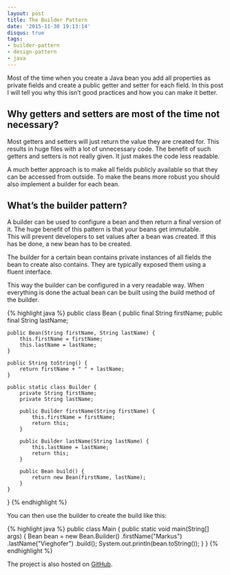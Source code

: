 ```yaml
---
layout: post
title: The Builder Pattern
date: '2015-11-30 19:13:14'
disqus: true
tags:
- builder-pattern
- design-pattern
- java
---
```



Most of the time when you create a Java bean you add all properties as private fields and create a public getter and setter for each field. In this post I will tell you why this isn’t good practices and how you can make it better.


## Why getters and setters are most of the time not necessary?

Most getters and setters will just return the value they are created for. This results in huge files with a lot of unnecessary code. The benefit of such getters and setters is not really given. It just makes the code less readable.

A much better approach is to make all fields publicly available so that they can be accessed from outside. To make the beans more robust you should also implement a builder for each bean.


## What’s the builder pattern?

A builder can be used to configure a bean and then return a final version of it. The huge benefit of this pattern is that your beans get immutable. This will prevent developers to set values after a bean was created. If this has be done, a new bean has to be created.

The builder for a certain bean contains private instances of all fields the bean to create also contains. They are typically exposed them using a fluent interface.

This way the builder can be configured in a very readable way. When everything is done the actual bean can be built using the build method of the builder.

{% highlight java %}
public class Bean {
    public final String firstName;
    public final String lastName;

    public Bean(String firstName, String lastName) {
        this.firstName = firstName;
        this.lastName = lastName;
    }

    public String toString() {
        return firstName + " " + lastName;
    }

    public static class Builder {
        private String firstName;
        private String lastName;

        public Builder firstName(String firstName) {
            this.firstName = firstName;
            return this;
        }

        public Builder lastName(String lastName) {
            this.lastName = lastName;
            return this;
        }

        public Bean build() {
            return new Bean(firstName, lastName);
        }
    }
}
{% endhighlight %}

You can then use the builder to create the build like this:

{% highlight java %}
public class Main {
    public static void main(String[] args) {
        Bean bean = new Bean.Builder()
                            .firstName("Markus")
                            .lastName("Vieghofer")
                            .build();
        System.out.println(bean.toString());
    }
}
{% endhighlight %}

The project is also hosted on [GitHub](https://github.com/DevCouch/BuilderPattern).
